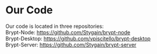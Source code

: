 # Our Code
Our code is located in three repositories:<br />
Brypt-Node: https://github.com/Stygain/brypt-node<br />
Brypt-Desktop: https://github.com/vpiscitello/brypt-desktop<br />
Brypt-Server: https://github.com/Stygain/brypt-server
